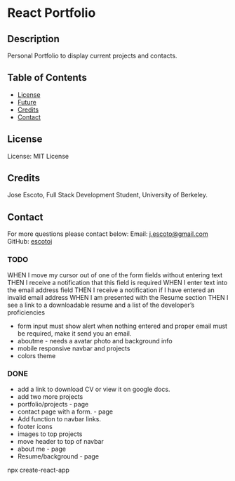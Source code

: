 # React Portfolio 

## Description

Personal Portfolio to display current projects and contacts. 

## Table of Contents

- [License](#License)
- [Future](#Future)
- [Credits](#Credits)
- [Contact](#Contact)

## License

License: MIT License

## Credits

Jose Escoto, Full Stack Development Student, University of Berkeley.

## Contact

For more questions please contact below:
Email: j.escoto@gmail.com
GitHub: [escotoj](https://github.com/escotoj)


### TODO

WHEN I move my cursor out of one of the form fields without entering text
THEN I receive a notification that this field is required
WHEN I enter text into the email address field
THEN I receive a notification if I have entered an invalid email address
WHEN I am presented with the Resume section
THEN I see a link to a downloadable resume and a list of the developer’s proficiencies

- form input must show alert when nothing entered and proper email must be required, make it send you an email.  
- aboutme - needs a avatar photo and background info 
- mobile responsive navbar and projects
- colors theme 

### DONE

- add a link to download CV or view it on google docs. 
- add two more projects
- portfolio/projects - page
- contact page with a form. - page 
- Add function to navbar links. 
- footer icons
- images to top projects
- move header to top of navbar
- about me - page
- Resume/background - page


npx create-react-app 